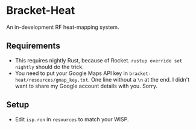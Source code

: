 # Bracket-Heat

An in-development RF heat-mapping system.

## Requirements

* This requires nightly Rust, because of Rocket. ```rustup override set nightly``` should do the trick.
* You need to put your Google Maps API key in `bracket-heat/resources/gmap_key.txt`. One line without a `\n` at the end. I didn't want to share my Google account details with you. Sorry.

## Setup

* Edit `isp.ron` in `resources` to match your WISP.

